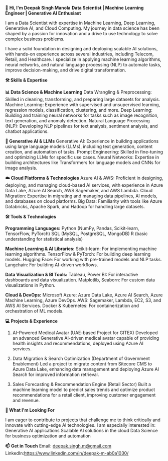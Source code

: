 👋 **Hi, I'm Deepak Singh Manola**
**Data Scientist | Machine Learning Engineer | Generative AI Enthusiast**

I am a Data Scientist with expertise in Machine Learning, Deep Learning, Generative AI, and Cloud Computing. My journey in data science has been shaped by a passion for innovation and a drive to use technology to solve complex business problems.

I have a solid foundation in designing and deploying scalable AI solutions, with hands-on experience across several industries, including Telecom, Retail, and Healthcare. I specialize in applying machine learning algorithms, neural networks, and natural language processing (NLP) to automate tasks, improve decision-making, and drive digital transformation.

**🛠️ Skills & Expertise**

**📊 Data Science & Machine Learning**
Data Wrangling & Preprocessing: Skilled in cleaning, transforming, and preparing large datasets for analysis.
Machine Learning: Experience with supervised and unsupervised learning, regression models, classification, clustering, and more.
Deep Learning: Building and training neural networks for tasks such as image recognition, text generation, and anomaly detection.
Natural Language Processing (NLP): Developing NLP pipelines for text analysis, sentiment analysis, and chatbot applications.

**🤖 Generative AI & LLMs**
Generative AI: Experience in building applications using large language models (LLMs), including text generation, content creation, and automation of tasks.
Prompt Engineering: Skilled in fine-tuning and optimizing LLMs for specific use cases.
Neural Networks: Expertise in building architectures like Transformers for language models and CNNs for image analysis.

**☁️ Cloud Platforms & Technologies**
Azure AI & AWS: Proficient in designing, deploying, and managing cloud-based AI services, with experience in Azure Data Lake, Azure AI Search, AWS Sagemaker, and AWS Lambda.
Cloud Migration: Expertise in migrating and managing data pipelines, AI models, and databases on cloud platforms.
Big Data: Familiarity with tools like Azure Databricks, Apache Spark, and Hadoop for handling large datasets.

**🛠️ Tools & Technologies**

**Programming Languages:**
Python (NumPy, Pandas, Scikit-learn, TensorFlow, PyTorch)
SQL (MySQL, PostgreSQL, MongoDB)
R (basic understanding for statistical analysis)

**Machine Learning & AI Libraries:**
Scikit-learn: For implementing machine learning algorithms.
TensorFlow & PyTorch: For building deep learning models.
Hugging Face: For working with pre-trained models and NLP tasks.
Langchain: For building AI-driven workflows.

**Data Visualization & BI Tools:**
Tableau, Power BI: For interactive dashboards and data visualization.
Matplotlib, Seaborn: For custom data visualizations in Python.

**Cloud & DevOps:**
Microsoft Azure: Azure Data Lake, Azure AI Search, Azure Machine Learning, Azure DevOps.
AWS: Sagemaker, Lambda, EC2, S3, and AWS AI Services.
Docker & Kubernetes: For containerization and orchestration of ML models.

**💻 Projects & Experience**
1. AI-Powered Medical Avatar (UAE-based Project for GITEX)
Developed an advanced Generative AI-driven medical avatar capable of providing health insights and recommendations, deployed using Azure AI services.

2. Data Migration & Search Optimization (Department of Government Enablement)
Led a project to migrate content from Sitecore CMS to Azure Data Lake, enhancing data management and deploying Azure AI Search for improved information retrieval.

3. Sales Forecasting & Recommendation Engine (Retail Sector)
Built a machine learning model to predict sales trends and optimize product recommendations for a retail client, improving customer engagement and revenue.

**🚀 What I'm Looking For**

I am eager to contribute to projects that challenge me to think critically and innovate with cutting-edge AI technologies. I am especially interested in:
Generative AI applications
Scalable AI solutions in the cloud
Data Science for business optimization and automation

**📫 Get in Touch**
Email: deepak.singh.m@gmail.com
LinkedIn:https://www.linkedin.com/in/deepak-m-ab0a1030/


